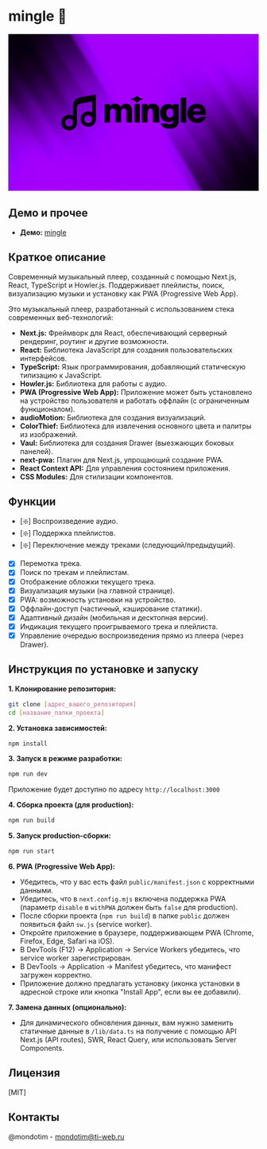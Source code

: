 
# mingle 🎵

[![Превью](/public/preview.png)](https://mingle.ti-web.ru)

## Демо и прочее

* __Демо:__ [mingle](https://mingle.ti-web.ru) 

## Краткое описание

Современный музыкальный плеер, созданный с помощью Next.js, React, TypeScript и Howler.js.  Поддерживает плейлисты, поиск, визуализацию музыки и установку как PWA (Progressive Web App).

Это музыкальный плеер, разработанный с использованием стека современных веб-технологий:

*   **Next.js:** Фреймворк для React, обеспечивающий серверный рендеринг, роутинг и другие возможности.
*   **React:** Библиотека JavaScript для создания пользовательских интерфейсов.
*   **TypeScript:**  Язык программирования, добавляющий статическую типизацию к JavaScript.
*   **Howler.js:**  Библиотека для работы с аудио.
*   **PWA (Progressive Web App):**  Приложение может быть установлено на устройство пользователя и работать оффлайн (с ограниченным функционалом).
*   **audioMotion:**  Библиотека для создания визуализаций.
*   **ColorThief:**  Библиотека для извлечения основного цвета и палитры из изображений.
*   **Vaul:**  Библиотека для создания Drawer (выезжающих боковых панелей).
*   **next-pwa:**  Плагин для Next.js, упрощающий создание PWA.
*   **React Context API:**  Для управления состоянием приложения.
*   **CSS Modules:**  Для стилизации компонентов.

## Функции

*   [:sparkle:] Воспроизведение аудио.
*   [:sparkle:] Поддержка плейлистов.
*   [:sparkle:] Переключение между треками (следующий/предыдущий).
*   [x] Перемотка трека.
*   [x] Поиск по трекам и плейлистам.
*   [x] Отображение обложки текущего трека.
*   [x] Визуализация музыки (на главной странице).
*   [x] PWA: возможность установки на устройство.
*   [x] Оффлайн-доступ (частичный, кэширование статики).
*   [x] Адаптивный дизайн (мобильная и десктопная версии).
*   [x] Индикация текущего проигрываемого трека и плейлиста.
*   [x] Управление очередью воспроизведения прямо из плеера (через Drawer).

## Инструкция по установке и запуску

**1. Клонирование репозитория:**

```bash
git clone [адрес_вашего_репозитория]
cd [название_папки_проекта]
```

**2. Установка зависимостей:**

```bash
npm install
```

**3. Запуск в режиме разработки:**

```bash
npm run dev
```

Приложение будет доступно по адресу `http://localhost:3000` 

**4. Сборка проекта (для production):**

```bash
npm run build
```

**5. Запуск production-сборки:**

```bash
npm run start
```

**6. PWA (Progressive Web App):**

*   Убедитесь, что у вас есть файл `public/manifest.json` с корректными данными.
*   Убедитесь, что в `next.config.mjs` включена поддержка PWA (параметр `disable` в `withPWA` должен быть `false` для production).
*   После сборки проекта (`npm run build`) в папке `public` должен появиться файл `sw.js` (service worker).
*   Откройте приложение в браузере, поддерживающем PWA (Chrome, Firefox, Edge, Safari на iOS).
*   В DevTools (F12) -> Application -> Service Workers убедитесь, что service worker зарегистрирован.
*   В DevTools -> Application -> Manifest убедитесь, что манифест загружен корректно.
*   Приложение должно предлагать установку (иконка установки в адресной строке или кнопка "Install App", если вы ее добавили).

**7. Замена данных (опционально):**

*   Для динамического обновления данных, вам нужно заменить статичные данные в `/lib/data.ts` на получение с помощью API Next.js (API routes), SWR, React Query, или использовать Server Components.

## Лицензия

[MIT]

## Контакты

@mondotim - mondotim@ti-web.ru


